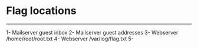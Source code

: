 # Flag locations
---
1- Mailserver guest inbox
2- Mailserver guest addresses
3- Webserver /home/root/root.txt
4- Webserver /var/log/flag.txt
5-
